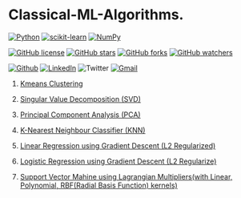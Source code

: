 # Classical-ML-Algorithms.

[![Python](https://img.shields.io/badge/Madewith%20python-3670A0?style=for-the-badge&logo=python&logoColor=ffdd54)](https://www.python.org/)
[![scikit-learn](https://img.shields.io/badge/scikit--learn-%23F7931E.svg?style=for-the-badge&logo=scikit-learn&logoColor=white)](https://scikit-learn.org/stable/)
[![NumPy](https://img.shields.io/badge/numpy-%23013243.svg?style=for-the-badge&logo=numpy&logoColor=white)](https://numpy.org/)

[![GitHub license](https://img.shields.io/badge/License-Apache2.0-blue.svg)](LICENSE)
[![GitHub stars](https://img.shields.io/github/stars/Thehunk1206/Classical-ML-Algorithms?style=social)](https://github.com/Thehunk1206/Classical-ML-Algorithms/stargazers)
[![GitHub forks](https://img.shields.io/github/forks/Thehunk1206/Classical-ML-Algorithms?style=social)](https://github.com/Thehunk1206/Classical-ML-Algorithms/network/members)
[![GitHub watchers](https://img.shields.io/github/watchers/Thehunk1206/Classical-ML-Algorithms?style=social)](https://github.com/Thehunk1206/Classical-ML-Algorithms/watchers)


[![Github](https://img.shields.io/badge/Github-Follow-black?style=flat&logo=github)](https://github.com/Thehunk1206/)
[![LinkedIn](https://img.shields.io/badge/LinkedIn-connect-blue?style=flat&logo=linkedin&labelColor=blue)](https://www.linkedin.com/in/tauhid-khan-24bb45177/)
![Twitter](https://img.shields.io/twitter/follow/KhanTauhid8?style=social)
[![Gmail](https://img.shields.io/badge/Gmail-mail2tauhidkhan@gmail.com-red?style=flat&logo=gmail)](mailto:mail2tauhidkhan@gmail.com)

1. [Kmeans Clustering](https://github.com/Thehunk1206/Classical-ML-Algorithms/blob/master/Kmeans/)

2. [Singular Value Decomposition (SVD)](https://github.com/Thehunk1206/Classical-ML-Algorithms/blob/master/SVD/)

3. [Principal Component Analysis (PCA)](https://github.com/Thehunk1206/Classical-ML-Algorithms/tree/master/PCA)

4. [K-Nearest Neighbour Classifier (KNN)](https://github.com/Thehunk1206/Classical-ML-Algorithms/tree/master/KNN) 

5. [Linear Regression using Gradient Descent (L2 Regularized)](https://github.com/Thehunk1206/Classical-ML-Algorithms/tree/master/LinearRegression) 

6. [Logistic Regression using Gradient Descent (L2 Regularize)](https://github.com/Thehunk1206/Classical-ML-Algorithms/tree/master/LogisticRegression)

7. [Support Vector Mahine using Lagrangian Multipliers(with Linear, Polynomial, RBF(Radial Basis Function) kernels)](https://github.com/Thehunk1206/Classical-ML-Algorithms/tree/master/SVM)
